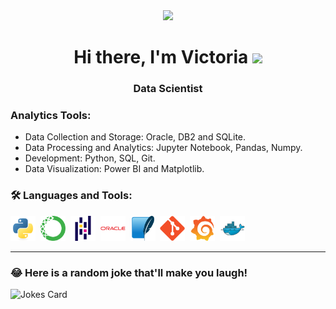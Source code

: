 <div id="header" align="center">
  <img src="https://media.giphy.com/media/33PMXr72xOqBdOUzTO/giphy.gif" width="200"/>
</div>

<h1 align="center">Hi there, I'm Victoria 
<img src="https://github.com/blackcater/blackcater/raw/main/images/Hi.gif" height="32"/></h1>
<h3 align="center">Data Scientist</h3>

### Analytics Tools:
- Data Collection and Storage: Oracle, DB2 and SQLite.
- Data Processing and Analytics: Jupyter Notebook, Pandas, Numpy.
- Development: Python, SQL, Git.
- Data Visualization: Power BI and Matplotlib.

<!--- Machine Learning Modeling: Classification, Regression.-->
<!---Пример кода бегущей строки-->
<!---[![Typing SVG](https://readme-typing-svg.herokuapp.com?color=%2336BCF7&lines=Data+analist,+SQL-programmer+from+Russia)](https://git.io/typing-svg)-->

### :hammer_and_wrench: Languages and Tools:
<img src="https://github.com/devicons/devicon/blob/master/icons/python/python-original.svg" title = "Python" alt = "Python" width="40" higth ="40"/>&nbsp; 
<img src="https://github.com/devicons/devicon/blob/master/icons/anaconda/anaconda-original.svg" title = "Anaconda" alt = "Anaconda" width="40" higth ="40"/>&nbsp; 
<img src="https://github.com/devicons/devicon/blob/master/icons/pandas/pandas-original.svg" title = "pandas" alt = "pandas" width="40" higth ="40"/>&nbsp; 
<img src="https://github.com/devicons/devicon/blob/master/icons/oracle/oracle-original.svg" title = "oracle" alt = "oracle" width="40" higth ="40"/>&nbsp; 
<img src="https://github.com/devicons/devicon/blob/master/icons/sqlite/sqlite-original.svg" title = "sqlite" alt = "sqlite" width="40" higth ="40"/>&nbsp; 
<img src="https://github.com/devicons/devicon/blob/master/icons/git/git-original.svg" title = "Git" alt = "Git" width="40" higth ="40"/>&nbsp; 
<img src="https://github.com/devicons/devicon/blob/master/icons/grafana/grafana-original.svg" title = "grafana" alt = "grafana" width="40" higth ="40"/>&nbsp; 
<img src="https://github.com/devicons/devicon/blob/master/icons/docker/docker-original.svg" title = "docker" alt = "docker" width="40" higth ="40"/>&nbsp; 

---

 ### 😂 Here is a random joke that'll make you laugh!
 ![Jokes Card](https://readme-jokes.vercel.app/api)
